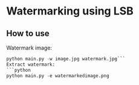 # Watermarking using LSB

## How to use
Watermark image:
```python
python main.py -w image.jpg watermark.jpg```
Extract watermark:
```python
python main.py -e watermarkedimage.png
```
